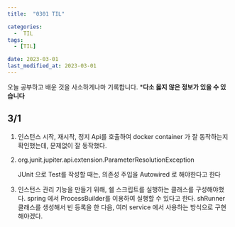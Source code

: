 ```yaml
---
title:  "0301 TIL" 

categories:
  -  TIL
tags:
  - [TIL]

date: 2023-03-01
last_modified_at: 2023-03-01
---
```


오늘 공부하고 배운 것을 사소하게나마 기록합니다. 
***다소 옳지 않은 정보가 있을 수 있습니다**

## 3/1

1. 인스턴스 시작, 재시작, 정지 Api를 호출하여 docker container 가 잘 동작하는지 확인했는데, 문제없이 잘 동작했다. 
2. org.junit.jupiter.api.extension.ParameterResolutionException
    
    JUnit 으로 Test를 작성할 때는, 의존성 주입을 Autowired 로 해야한다고 한다
    
3. 인스턴스 관리 기능을 만들기 위해, 쉘 스크립트를 실행하는 클래스를 구성해야했다. spring 에서 ProcessBuilder를 이용하여 실행할 수 있다고 한다. shRunner 클래스를 생성해서 빈 등록을 한 다음, 여러 service 에서 사용하는 방식으로 구현해야겠다.